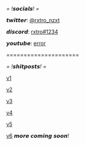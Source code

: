 *= !𝙨𝙤𝙘𝙞𝙖𝙡𝙨! =*

𝙩𝙬𝙞𝙩𝙩𝙚𝙧: [@rxtro_nzxt](https://twitter.com/rxtro_nzxt)

𝙙𝙞𝙨𝙘𝙤𝙧𝙙: [rxtro#1234](https://discord.com/users/606670530938011651)

𝙮𝙤𝙪𝙩𝙪𝙗𝙚: [error](https://www.youtube.com/channel/UCEnidBkKEDdS1pxZBnCzARg/about)

=====================

*= !𝙨𝙝𝙞𝙩𝙥𝙤𝙨𝙩𝙨! =*

[v1](https://cdn.discordapp.com/attachments/998447780383170691/1003573349265453086/bruh_bouncy.webm)

[v2](https://cdn.discordapp.com/attachments/998447780383170691/1003567818308075552/16e4652bd2df607ee34b5d0dc1c03488.mp4)

[v3](https://cdn.discordapp.com/attachments/998447780383170691/1003567730420629515/Yoo.mp4)

[v4](https://cdn.discordapp.com/attachments/983572368612016159/1003551926429950022/v12044gd0000cbj83ejc77u1st2gtju0.mp4)

[v5](https://cdn.discordapp.com/attachments/998447780383170691/1003567731091701811/trim.8BE597D8-241E-478E-BBC8-260C00590FA9.mov)

[v6](https://cdn.discordapp.com/attachments/998447780383170691/1003567785483440238/life_could_be_a_dream_-_Anime.mp4)
𝙢𝙤𝙧𝙚 𝙘𝙤𝙢𝙞𝙣𝙜 𝙨𝙤𝙤𝙣!
